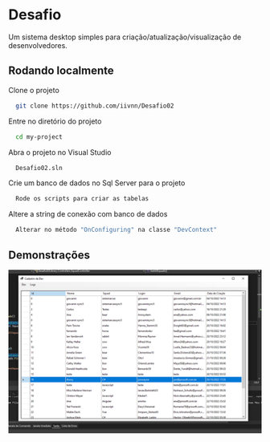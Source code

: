 
# Desafio

Um sistema desktop simples para criação/atualização/visualização de desenvolvedores.


## Rodando localmente

Clone o projeto

```bash
  git clone https://github.com/iivnn/Desafio02
```

Entre no diretório do projeto

```bash
  cd my-project
```

Abra o projeto no Visual Studio

```bash
  Desafio02.sln
```

Crie um banco de dados no Sql Server para o projeto

```bash
  Rode os scripts para criar as tabelas  
```

Altere a string de conexão com banco de dados

```bash
  Alterar no método "OnConfiguring" na classe "DevContext"   
```


## Demonstrações

![App Screenshot](https://raw.githubusercontent.com/iivnn/Desafio02/main/Imagens/TelaInicial.PNG?token=GHSAT0AAAAAABXLWGFEMYG3YOBCRPU6WK3KY23FVZA)

